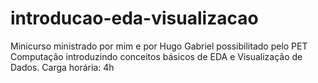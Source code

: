 # introducao-eda-visualizacao
Minicurso ministrado por mim e por Hugo Gabriel possibilitado pelo PET Computação introduzindo conceitos básicos de EDA e Visualização de Dados. Carga horária: 4h
